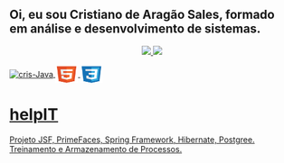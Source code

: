## Oi, eu sou Cristiano de Aragão Sales, formado em análise e desenvolvimento de sistemas.

<div align="center">
  <a href="https://github.com/CristianoSalesDev/helpIT.git">
  <img height="180em" src="https://github-readme-stats.vercel.app/api?username=CristianoSalesDev&show_icons=true&theme=dracula&include_all_commits=true&count_private=true"/>
  <img height="180em" src="https://github-readme-stats.vercel.app/api/top-langs/?username=CristianoSalesDev&layout=compact&langs_count=7&theme=dracula"/>
</div>

<div style="display: inline_block"><br>
  <img align="center" alt="cris-Java" height="30" width="40" src="https://cdn.jsdelivr.net/gh/devicons/devicon/icons/java/java-original.svg">          
  <img align="center" alt="cris-HTML" height="30" width="40" src="https://raw.githubusercontent.com/devicons/devicon/master/icons/html5/html5-original.svg">
  <img align="center" alt="cris-CSS" height="30" width="40" src="https://raw.githubusercontent.com/devicons/devicon/master/icons/css3/css3-original.svg">
  
</div>

# helpIT
Projeto JSF, PrimeFaces, Spring Framework, Hibernate, Postgree. Treinamento e Armazenamento de Processos.
